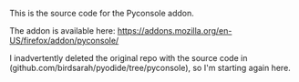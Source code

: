 This is the source code for the Pyconsole addon.

The addon is available here: https://addons.mozilla.org/en-US/firefox/addon/pyconsole/

I inadvertently deleted the original repo with the source code in (github.com/birdsarah/pyodide/tree/pyconsole), 
so I'm starting again here.
